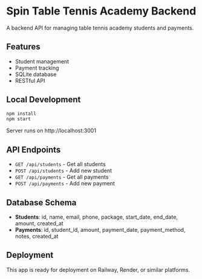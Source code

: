 # Spin Table Tennis Academy Backend

A backend API for managing table tennis academy students and payments.

## Features
- Student management
- Payment tracking
- SQLite database
- RESTful API

## Local Development
```bash
npm install
npm start
```

Server runs on http://localhost:3001

## API Endpoints
- `GET /api/students` - Get all students
- `POST /api/students` - Add new student
- `GET /api/payments` - Get all payments
- `POST /api/payments` - Add new payment

## Database Schema
- **Students**: id, name, email, phone, package, start_date, end_date, amount, created_at
- **Payments**: id, student_id, amount, payment_date, payment_method, notes, created_at

## Deployment
This app is ready for deployment on Railway, Render, or similar platforms.
